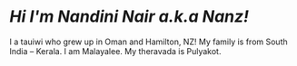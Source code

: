 # *Hi I'm Nandini Nair a.k.a Nanz!* 
I a tauiwi who grew up in Oman and Hamilton, NZ! 
My family is from South India – Kerala. I am Malayalee. My theravada is Pulyakot.